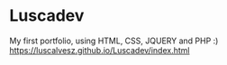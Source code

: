 # Luscadev
My first portfolio, using HTML, CSS, JQUERY and PHP :)
https://luscalvesz.github.io/Luscadev/index.html
